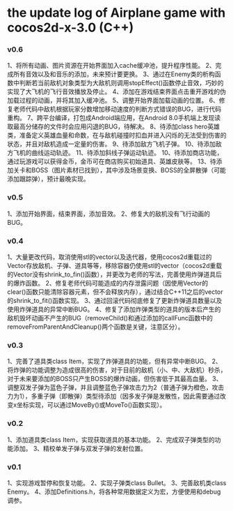 # the update log of Airplane game with cocos2d-x-3.0 (C++)
### v0.6
1、将所有动画、图片资源在开始界面加入cache缓冲池，提升程序性能。
2、完成所有音效以及和音乐的添加，未来预计要更换。
3、通过在Enemy类的析构函数中判断若当前敌机对象类型为大敌机则调用stopEffect()函数停止音效，巧妙的实现了大飞机的飞行音效播放及停止。
4、添加在游戏结束界面点击重开游戏的伪加载过程的动画，并将其加入缓冲池。
5、调整开始界面加载动画的位置。
6、修复老师代码中敌机根据玩家分数增加移动速度的判断方式错误的BUG，进行代码重构。
7、跨平台编译，打包成Android端应用，在Android 8.0手机端上发现读取最高分储存的文件时会应用闪退的BUG，待解决。
8、待添加class hero英雄类，准备定义英雄血量和命数，在与敌机碰撞时扣血并进入闪烁的无法受到伤害的状态，并且对敌机造成一定量的伤害。
9、待添加敌方飞机子弹。
10、待添加敌方飞机的曲线运动轨迹。
11、待添加斜线子弹运动轨迹。
10、待添加商店功能，通过玩游戏可以获得金币，金币可在商店购买初始道具、英雄皮肤等。
13、待添加关卡和BOSS（图片素材已找到），其中涉及场景变换、BOSS的全屏散弹（可能添加跟踪弹），预计最晚实现。
### v0.5
1、添加开始界面，结束界面，添加音效。
2、修复大的敌机没有飞行动画的BUG。
### v0.4
1、大量更改代码，取消使用stl的vector以及迭代器，使用cocos2d重载过的Vector存放敌机、子弹、道具等等，移除容器仍使用stl的vector（cocos2d重载的Vector没有shrink_to_fin()函数），并更改为老师的写法，完善使用炸弹道具后的爆炸函数。
2、修复老师代码可能造成的内存泄露问题（因使用Vector的clear()函数只能清除容器元素，但不会释放内存），通过结合C++11之后的vector的shrink_to_fit()函数实现。
3、通过回滚代码彻底修复了更新炸弹道具数量以及使用炸弹道具的异常中断BUG。
4、修复了添加炸弹类型的道具的版本后产生的敌机毁坏动画不产生的BUG（removeChild()和通过添加的callFunc函数中的removeFromParentAndCleanup()两个函数是关键，注意区分）。
### v0.3
1、完善了道具类class Item，实现了炸弹道具的功能，但有异常中断BUG。
2、将炸弹的功能调整为造成很高的伤害，对于目前的敌机（小、中、大敌机）秒杀，对于未来要添加的BOSS只产生BOSS的爆炸动画，但伤害低于其最高血量。
3、调整双发子弹为蓝色子弹，并且调整蓝色子弹攻击力为2（普通子弹为橙色，攻击力为1），多重子弹（即散弹）类型待添加（因多发子弹是发散性，因此需要通过改变x坐标实现，可以通过MoveBy()或MoveTo()函数实现）。
### v0.2
1、添加道具类class Item，实现获取道具的基本功能。
2、完成双子弹类型的功能添加。
3、精校单发子弹与双发子弹的发射位置。
### v0.1
1、实现游戏暂停和恢复功能。
2、实现子弹类class Bullet。
3、完善敌机类class Enemy。
4、添加Definitions.h，将各种常用数据定义为宏，方便使用和debug调参。
